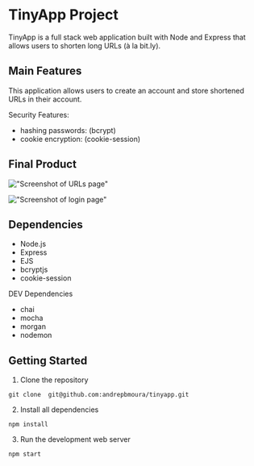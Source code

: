 # TinyApp Project

TinyApp is a full stack web application built with Node and Express that allows users to shorten long URLs (à la bit.ly).

## Main Features

This application allows users to create an account and store shortened URLs in their account.

Security Features:

- hashing passwords: (bcrypt)
- cookie encryption: (cookie-session)

## Final Product

!["Screenshot of URLs page"](https://user-images.githubusercontent.com/63623777/212494118-51c46c99-ef30-4106-bdf1-592acdcd6363.jpeg)



!["Screenshot of login page"](https://user-images.githubusercontent.com/63623777/212494010-954fa06f-4697-4f10-9205-a41d5a661470.jpeg)

## Dependencies

- Node.js
- Express
- EJS
- bcryptjs
- cookie-session

DEV Dependencies

- chai
- mocha
- morgan
- nodemon

## Getting Started

1.  Clone the repository

```git clone  git@github.com:andrepbmoura/tinyapp.git```

2.  Install all dependencies

````npm install````

3.  Run the development web server 

```npm start```
